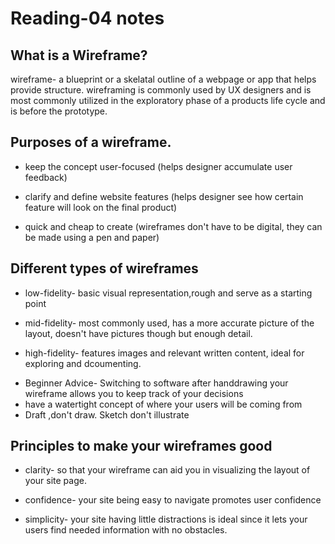 # Reading-04 notes
## What is a Wireframe?

wireframe- a blueprint or a skelatal outline of a webpage or app that helps provide structure.
wireframing is commonly used by UX designers and is most commonly utilized in the exploratory phase of a products life cycle and is before the prototype.
## Purposes of a wireframe.
- keep the concept user-focused (helps designer accumulate user feedback)

- clarify and define website features (helps designer see how certain feature will look on the final product)

- quick and cheap to create (wireframes don't have to be digital, they can be made using a pen and paper)

## Different types of wireframes
- low-fidelity- basic visual representation,rough and serve as a starting point

- mid-fidelity- most commonly used, has a more accurate picture of the layout, doesn't have pictures though but enough detail.

- high-fidelity- features images and relevant written content, ideal for exploring and dcoumenting.

* Beginner Advice- Switching to software after handdrawing your wireframe allows you to keep track of your decisions
* have a watertight concept of where your users will be coming from
* Draft ,don't draw. Sketch don't illustrate
 
 ## Principles to make your wireframes good
 - clarity- so that your wireframe can aid you in visualizing the layout of your site page.

 - confidence- your site being easy to navigate promotes user confidence

 - simplicity- your site having little distractions is ideal since it lets your users find needed information with no obstacles.